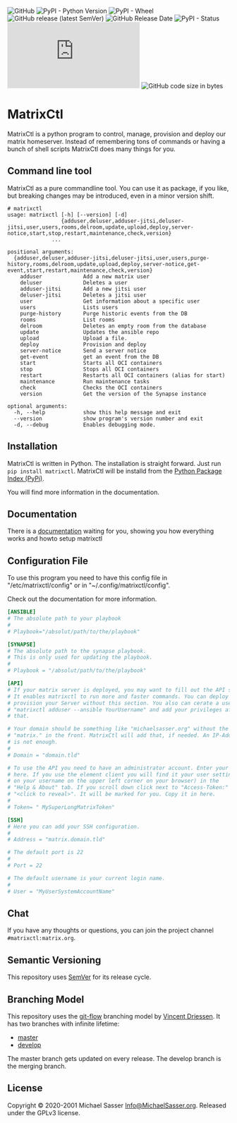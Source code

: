 ![GitHub](https://img.shields.io/github/license/MichaelSasser/matrixctl?style=flat-square)
![PyPI - Python Version](https://img.shields.io/pypi/pyversions/matrixctl?style=flat-square)
![PyPI - Wheel](https://img.shields.io/pypi/wheel/matrixctl?style=flat-square)
![GitHub release (latest SemVer)](https://img.shields.io/github/v/release/michaelsasser/matrixctl?style=flat-square)
![GitHub Release Date](https://img.shields.io/github/release-date/michaelsasser/matrixctl?style=flat-square)
![PyPI - Status](https://img.shields.io/pypi/status/matrixctl?style=flat-square)
![Matrix](https://img.shields.io/matrix/matrixctl:matrix.org?server_fqdn=matrix.org&style=flat-square)
![GitHub code size in bytes](https://img.shields.io/github/languages/code-size/michaelsasser/matrixctl?style=flat-square)

# MatrixCtl

MatrixCtl is a python program to control, manage, provision and deploy our
matrix homeserver. Instead of remembering tons of commands or having a bunch
of shell scripts MatrixCtl does many things for you.

## Command line tool

MatrixCtl as a pure commandline tool. You can use it as package, if you like,
but breaking changes may be introduced, even in a minor version shift.

```
# matrixctl
usage: matrixctl [-h] [--version] [-d]
                 {adduser,deluser,adduser-jitsi,deluser-jitsi,user,users,rooms,delroom,update,upload,deploy,server-notice,start,stop,restart,maintenance,check,version}
              ...

positional arguments:
  {adduser,deluser,adduser-jitsi,deluser-jitsi,user,users,purge-history,rooms,delroom,update,upload,deploy,server-notice,get-event,start,restart,maintenance,check,version}
    adduser             Add a new matrix user
    deluser             Deletes a user
    adduser-jitsi       Add a new jitsi user
    deluser-jitsi       Deletes a jitsi user
    user                Get information about a specific user
    users               Lists users
    purge-history       Purge historic events from the DB
    rooms               List rooms
    delroom             Deletes an empty room from the database
    update              Updates the ansible repo
    upload              Upload a file.
    deploy              Provision and deploy
    server-notice       Send a server notice
    get-event           get an event from the DB
    start               Starts all OCI containers
    stop                Stops all OCI containers
    restart             Restarts all OCI containers (alias for start)
    maintenance         Run maintenance tasks
    check               Checks the OCI containers
    version             Get the version of the Synapse instance

optional arguments:
  -h, --help            show this help message and exit
  --version             show program's version number and exit
  -d, --debug           Enables debugging mode.
```

## Installation

MatrixCtl is written in Python. The installation is straight forward. Just run ``pip install matrixctl``. MatrixCtl will be installd from the [Python Package Index (PyPi)](https://pypi.org/project/matrixctl/).

You will find more information in the documentation.

## Documentation

There is a [documentation](https://michaelsasser.github.io/matrixctl/index.html) waiting for you, showing you how everything works and howto setup matrixctl

## Configuration File

To use this program you need to have this config file in
"/etc/matrixctl/config" or in "~/.config/matrixctl/config".

Check out the documentation for more information.

```toml
[ANSIBLE]
# The absolute path to your playbook
#
# Playbook="/absolut/path/to/the/playbook"

[SYNAPSE]
# The absolute path to the synapse playbook.
# This is only used for updating the playbook.
#
# Playbook = "/absolut/path/to/the/playbook"

[API]
# If your matrix server is deployed, you may want to fill out the API section.
# It enables matrixctl to run more and faster commands. You can deploy and
# provision your Server without this section. You also can cerate a user with
# "matrixctl adduser --ansible YourUsername" and add your privileges after
# that.

# Your domain should be something like "michaelsasser.org" without the
# "matrix." in the front. MatrixCtl will add that, if needed. An IP-Address
# is not enough.
#
# Domain = "domain.tld"

# To use the API you need to have an administrator account. Enter your Token
# here. If you use the element client you will find it your user settings (click
# on your username on the upper left corner on your browser) in the
# "Help & About" tab. If you scroll down click next to "Access-Token:" on
# "<click to reveal>". It will be marked for you. Copy it in here.
#
# Token= " MySuperLongMatrixToken"

[SSH]
# Here you can add your SSH configuration.
#
# Address = "matrix.domain.tld"

# The default port is 22
#
# Port = 22

# The default username is your current login name.
#
# User = "MyUserSystemAccountName"
```

## Chat

If you have any thoughts or questions, you can join the project channel ``#matrixctl:matrix.org``.

## Semantic Versioning

This repository uses [SemVer](https://semver.org/) for its release
cycle.

## Branching Model

This repository uses the
[git-flow](https://danielkummer.github.io/git-flow-cheatsheet/index.html)
branching model by [Vincent Driessen](https://nvie.com/about/).
It has two branches with infinite lifetime:

* [master](https://github.com/MichaelSasser/matrixctl/tree/master)
* [develop](https://github.com/MichaelSasser/matrixctl/tree/develop)

The master branch gets updated on every release. The develop branch is the
merging branch.

## License
Copyright &copy; 2020-2001 Michael Sasser <Info@MichaelSasser.org>.
Released under the GPLv3 license.
